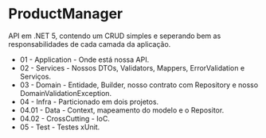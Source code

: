# ProductManager

API em .NET 5, contendo um CRUD simples e seperando bem as responsabilidades de cada camada da aplicação.
- 01 - Application - Onde está nossa API.
- 02 - Services - Nossos DTOs, Validators, Mappers, ErrorValidation e Serviços.
- 03 - Domain - Entidade, Builder, nosso contrato com Repository e nosso DomainValidationException.
- 04 - Infra - Particionado em dois projetos.
- 04.01 - Data - Context, mapeamento do modelo e o Repositor.
- 04.02 - CrossCutting - IoC.
- 05 - Test - Testes xUnit.
